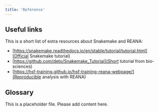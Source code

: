 ```yaml
---
title: 'Reference'
---
```


## Useful links

This is a short list of extra resources about Snakemake and REANA:

 * [https://snakemake.readthedocs.io/en/stable/tutorial/tutorial.html](Official Snakemake tutorial)
 * [https://github.com/deto/Snakemake_Tutorial](Short tutorial from bio-sciences)
 * [https://hsf-training.github.io/hsf-training-reana-webpage/](Reproducible analysis with REANA)

## Glossary

This is a placeholder file. Please add content here. 

